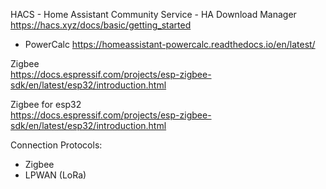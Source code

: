 HACS - Home Assistant Community Service - HA Download Manager  
https://hacs.xyz/docs/basic/getting_started  
  - PowerCalc https://homeassistant-powercalc.readthedocs.io/en/latest/  

Zigbee  
https://docs.espressif.com/projects/esp-zigbee-sdk/en/latest/esp32/introduction.html  

Zigbee for esp32  
https://docs.espressif.com/projects/esp-zigbee-sdk/en/latest/esp32/introduction.html  



Connection Protocols:
- Zigbee
- LPWAN (LoRa)